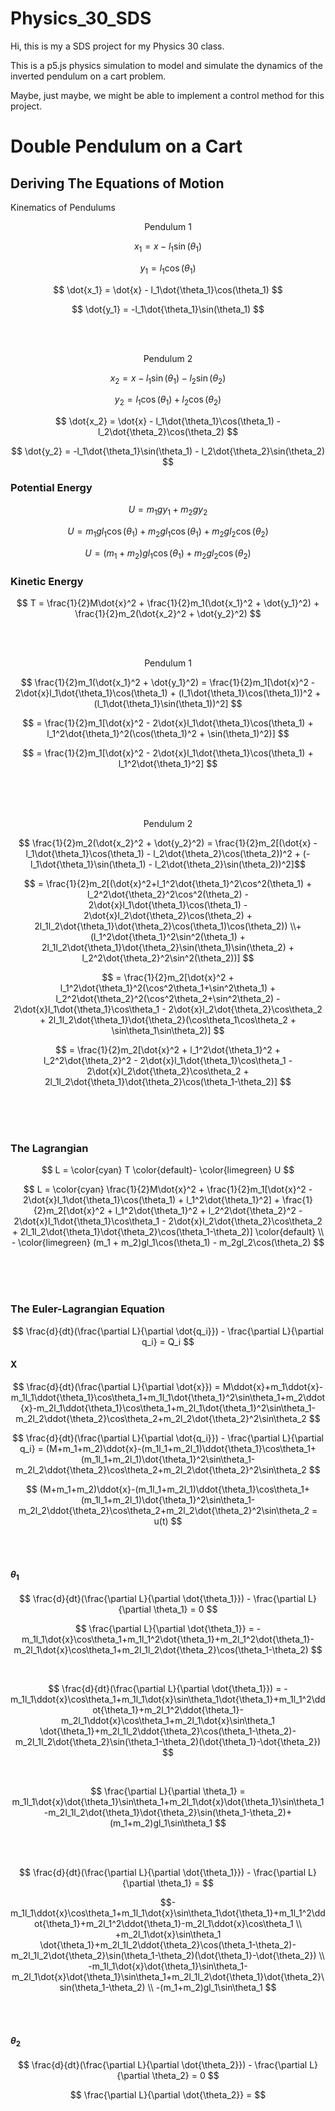 # Physics_30_SDS

Hi, this is my a SDS project for my Physics 30 class.

This is a p5.js physics simulation to model and simulate the dynamics of the inverted pendulum on a cart problem.

Maybe, just maybe, we might be able to implement a control method for this project.


# Double Pendulum on a Cart

## Deriving The Equations of Motion
Kinematics of Pendulums
<div align="center">Pendulum 1</div>

$$ x_1 = x - l_1\sin(\theta_1) $$

$$ y_1 = l_1\cos(\theta_1) $$

$$ \dot{x_1} = \dot{x} - l_1\dot{\theta_1}\cos(\theta_1) $$

$$ \dot{y_1} = -l_1\dot{\theta_1}\sin(\theta_1) $$

</br></br>
<div align="center">Pendulum 2</div>

$$ x_2 = x - l_1\sin(\theta_1) - l_2\sin(\theta_2) $$

$$ y_2 = l_1\cos(\theta_1) + l_2\cos(\theta_2) $$

$$ \dot{x_2} = \dot{x} - l_1\dot{\theta_1}\cos(\theta_1) - l_2\dot{\theta_2}\cos(\theta_2) $$

$$ \dot{y_2} = -l_1\dot{\theta_1}\sin(\theta_1) - l_2\dot{\theta_2}\sin(\theta_2) $$



### Potential Energy

$$ U = m_1gy_1 + m_2gy_2 $$

$$ U = m_1gl_1\cos(\theta_1) + m_2gl_1\cos(\theta_1) + m_2gl_2\cos(\theta_2) $$

$$ U = (m_1 + m_2)gl_1\cos(\theta_1) + m_2gl_2\cos(\theta_2) $$

### Kinetic Energy

$$ T = \frac{1}{2}M\dot{x}^2 + \frac{1}{2}m_1(\dot{x_1}^2 + \dot{y_1}^2) + \frac{1}{2}m_2(\dot{x_2}^2 + \dot{y_2}^2) $$

</br></br>

<div align="center">Pendulum 1</div>

$$ \frac{1}{2}m_1(\dot{x_1}^2 + \dot{y_1}^2) = \frac{1}{2}m_1[\dot{x}^2 - 2\dot{x}l_1\dot{\theta_1}\cos(\theta_1) + (l_1\dot{\theta_1}\cos(\theta_1))^2 + (l_1\dot{\theta_1}\sin(\theta_1))^2] $$

$$ = \frac{1}{2}m_1[\dot{x}^2 - 2\dot{x}l_1\dot{\theta_1}\cos(\theta_1) + l_1^2\dot{\theta_1}^2(\cos(\theta_1)^2 + \sin(\theta_1)^2)] $$

$$ = \frac{1}{2}m_1[\dot{x}^2 - 2\dot{x}l_1\dot{\theta_1}\cos(\theta_1) + l_1^2\dot{\theta_1}^2] $$

</br></br></br>

<div align="center">Pendulum 2</div>

$$ \frac{1}{2}m_2(\dot{x_2}^2 + \dot{y_2}^2) = \frac{1}{2}m_2[(\dot{x} - l_1\dot{\theta_1}\cos(\theta_1) - l_2\dot{\theta_2}\cos(\theta_2))^2 + (-l_1\dot{\theta_1}\sin(\theta_1) - l_2\dot{\theta_2}\sin(\theta_2))^2]$$

$$ = \frac{1}{2}m_2[(\dot{x}^2+l_1^2\dot{\theta_1}^2\cos^2(\theta_1) + l_2^2\dot{\theta_2}^2\cos^2(\theta_2) - 2\dot{x}l_1\dot{\theta_1}\cos(\theta_1) - 2\dot{x}l_2\dot{\theta_2}\cos(\theta_2) + 2l_1l_2\dot{\theta_1}\dot{\theta_2}\cos(\theta_1)\cos(\theta_2)) \\+ (l_1^2\dot{\theta_1}^2\sin^2(\theta_1) + 2l_1l_2\dot{\theta_1}\dot{\theta_2}\sin(\theta_1)\sin(\theta_2) + l_2^2\dot{\theta_2}^2\sin^2(\theta_2))] $$

$$ = \frac{1}{2}m_2[\dot{x}^2 + l_1^2\dot{\theta_1}^2(\cos^2\theta_1+\sin^2\theta_1) + l_2^2\dot{\theta_2}^2(\cos^2\theta_2+\sin^2\theta_2) - 2\dot{x}l_1\dot{\theta_1}\cos\theta_1 - 2\dot{x}l_2\dot{\theta_2}\cos\theta_2 + 2l_1l_2\dot{\theta_1}\dot{\theta_2}(\cos\theta_1\cos\theta_2 + \sin\theta_1\sin\theta_2)] $$

$$ = \frac{1}{2}m_2[\dot{x}^2 + l_1^2\dot{\theta_1}^2 + l_2^2\dot{\theta_2}^2 - 2\dot{x}l_1\dot{\theta_1}\cos\theta_1 - 2\dot{x}l_2\dot{\theta_2}\cos\theta_2 + 2l_1l_2\dot{\theta_1}\dot{\theta_2}\cos(\theta_1-\theta_2)] $$

</br></br></br>

### The Lagrangian

$$ L = \color{cyan} T \color{default}- \color{limegreen} U $$


$$ L = \color{cyan} \frac{1}{2}M\dot{x}^2 + \frac{1}{2}m_1[\dot{x}^2 - 2\dot{x}l_1\dot{\theta_1}\cos(\theta_1) + l_1^2\dot{\theta_1}^2] + \frac{1}{2}m_2[\dot{x}^2 + l_1^2\dot{\theta_1}^2 + l_2^2\dot{\theta_2}^2 - 2\dot{x}l_1\dot{\theta_1}\cos\theta_1 - 2\dot{x}l_2\dot{\theta_2}\cos\theta_2 + 2l_1l_2\dot{\theta_1}\dot{\theta_2}\cos(\theta_1-\theta_2)] \color{default} \\ - \color{limegreen} (m_1 + m_2)gl_1\cos(\theta_1) - m_2gl_2\cos(\theta_2) $$


</br></br></br>

### The Euler-Lagrangian Equation

$$ \frac{d}{dt}(\frac{\partial L}{\partial \dot{q_i}}) - \frac{\partial L}{\partial q_i} = Q_i $$

#### X

$$ \frac{d}{dt}(\frac{\partial L}{\partial \dot{x}}) = M\ddot{x}+m_1\ddot{x}-m_1l_1\ddot{\theta_1}\cos\theta_1+m_1l_1\dot{\theta_1}^2\sin\theta_1+m_2\ddot{x}-m_2l_1\ddot{\theta_1}\cos\theta_1+m_2l_1\dot{\theta_1}^2\sin\theta_1-m_2l_2\ddot{\theta_2}\cos\theta_2+m_2l_2\dot{\theta_2}^2\sin\theta_2 $$

$$ \frac{d}{dt}(\frac{\partial L}{\partial \dot{q_i}}) - \frac{\partial L}{\partial q_i} = (M+m_1+m_2)\ddot{x}-(m_1l_1+m_2l_1)\ddot{\theta_1}\cos\theta_1+(m_1l_1+m_2l_1)\dot{\theta_1}^2\sin\theta_1-m_2l_2\ddot{\theta_2}\cos\theta_2+m_2l_2\dot{\theta_2}^2\sin\theta_2 $$

$$ (M+m_1+m_2)\ddot{x}-(m_1l_1+m_2l_1)\ddot{\theta_1}\cos\theta_1+(m_1l_1+m_2l_1)\dot{\theta_1}^2\sin\theta_1-m_2l_2\ddot{\theta_2}\cos\theta_2+m_2l_2\dot{\theta_2}^2\sin\theta_2 = u(t) $$

</br></br>

#### $\theta_1$

$$ \frac{d}{dt}(\frac{\partial L}{\partial \dot{\theta_1}}) - \frac{\partial L}{\partial \theta_1} = 0 $$

$$ \frac{\partial L}{\partial \dot{\theta_1}} = -m_1l_1\dot{x}\cos\theta_1+m_1l_1^2\dot{\theta_1}+m_2l_1^2\dot{\theta_1}-m_2l_1\dot{x}\cos\theta_1+m_2l_1l_2\dot{\theta_2}\cos(\theta_1-\theta_2) $$

</br>

$$ \frac{d}{dt}(\frac{\partial L}{\partial \dot{\theta_1}}) = -m_1l_1\ddot{x}\cos\theta_1+m_1l_1\dot{x}\sin\theta_1\dot{\theta_1}+m_1l_1^2\ddot{\theta_1}+m_2l_1^2\ddot{\theta_1}-m_2l_1\ddot{x}\cos\theta_1+m_2l_1\dot{x}\sin\theta_1 \dot{\theta_1}+m_2l_1l_2\ddot{\theta_2}\cos(\theta_1-\theta_2)-m_2l_1l_2\dot{\theta_2}\sin(\theta_1-\theta_2)(\dot{\theta_1}-\dot{\theta_2}) $$

</br>

$$ \frac{\partial L}{\partial \theta_1} = m_1l_1\dot{x}\dot{\theta_1}\sin\theta_1+m_2l_1\dot{x}\dot{\theta_1}\sin\theta_1-m_2l_1l_2\dot{\theta_1}\dot{\theta_2}\sin(\theta_1-\theta_2)+(m_1+m_2)gl_1\sin\theta_1 $$

</br></br>

$$ \frac{d}{dt}(\frac{\partial L}{\partial \dot{\theta_1}}) - \frac{\partial L}{\partial \theta_1} =  $$

$$-m_1l_1\ddot{x}\cos\theta_1+m_1l_1\dot{x}\sin\theta_1\dot{\theta_1}+m_1l_1^2\ddot{\theta_1}+m_2l_1^2\ddot{\theta_1}-m_2l_1\ddot{x}\cos\theta_1 \\ +m_2l_1\dot{x}\sin\theta_1 \dot{\theta_1}+m_2l_1l_2\ddot{\theta_2}\cos(\theta_1-\theta_2)-m_2l_1l_2\dot{\theta_2}\sin(\theta_1-\theta_2)(\dot{\theta_1}-\dot{\theta_2}) \\ -m_1l_1\dot{x}\dot{\theta_1}\sin\theta_1-m_2l_1\dot{x}\dot{\theta_1}\sin\theta_1+m_2l_1l_2\dot{\theta_1}\dot{\theta_2}\sin(\theta_1-\theta_2) \\ -(m_1+m_2)gl_1\sin\theta_1 $$

$$  $$

</br></br>

#### $\theta_2$


$$ \frac{d}{dt}(\frac{\partial L}{\partial \dot{\theta_2}}) - \frac{\partial L}{\partial \theta_2} = 0 $$

$$ \frac{\partial L}{\partial \dot{\theta_2}} = $$
